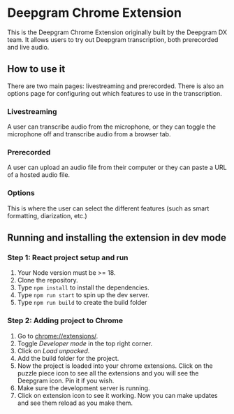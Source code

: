 # Deepgram Chrome Extension

This is the Deepgram Chrome Extension originally built by the Deepgram DX team. It allows users to try out Deepgram transcription, both prerecorded and live audio.

## How to use it

There are two main pages: livestreaming and prerecorded. There is also an options page for configuring out which features to use in the transcription.

### Livestreaming

A user can transcribe audio from the microphone, or they can toggle the microphone off and transcribe audio from a browser tab.

### Prerecorded

A user can upload an audio file from their computer or they can paste a URL of a hosted audio file.

### Options

This is where the user can select the different features (such as smart formatting, diarization, etc.)

## Running and installing the extension in dev mode

### Step 1: React project setup and run

1. Your Node version must be >= 18.
2. Clone the repository.
3. Type `npm install` to install the dependencies.
4. Type `npm run start` to spin up the dev server.
5. Type `npm run build` to create the build folder

### Step 2: Adding project to Chrome

1. Go to [chrome://extensions/](chrome://extensions/).
2. Toggle _Developer mode_ in the top right corner.
3. Click on _Load unpacked_.
4. Add the build folder for the project.
5. Now the project is loaded into your chrome extensions. Click on the puzzle piece icon to see all the extensions and you will see the Deepgram icon. Pin it if you wish.
6. Make sure the development server is running.
7. Click on extension icon to see it working. Now you can make updates and see them reload as you make them.
